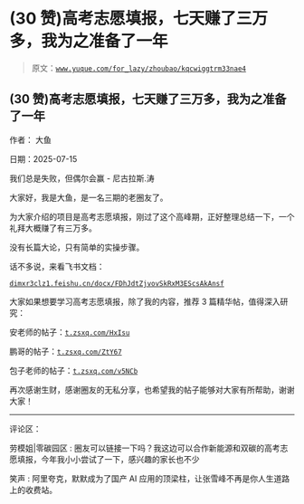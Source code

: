 # (30 赞)高考志愿填报，七天赚了三万多，我为之准备了一年

> 原文：[`www.yuque.com/for_lazy/zhoubao/kqcwiggtrm33nae4`](https://www.yuque.com/for_lazy/zhoubao/kqcwiggtrm33nae4)

## (30 赞)高考志愿填报，七天赚了三万多，我为之准备了一年

作者： 大鱼

日期：2025-07-15

我们总是失败，但偶尔会赢 - 尼古拉斯.涛

大家好，我是大鱼，是一名三期的老圈友了。

为大家介绍的项目是高考志愿填报，刚过了这个高峰期，正好整理总结一下，一个礼拜大概赚了有三万多。

没有长篇大论，只有简单的实操步骤。

话不多说，来看飞书文档：

[`dimxr3clz1.feishu.cn/docx/FDhJdtZjvovSkRxM3EScsAkAnsf`](https://dimxr3clz1.feishu.cn/docx/FDhJdtZjvovSkRxM3EScsAkAnsf)

大家如果想要学习高考志愿填报，除了我的内容，推荐 3 篇精华帖，值得深入研究：

安老师的帖子：[`t.zsxq.com/HxIsu`](https://t.zsxq.com/HxIsu)

鹏哥的帖子：[`t.zsxq.com/ZtY67`](https://t.zsxq.com/ZtY67)

包子老师的帖子：[`t.zsxq.com/v5NCb`](https://t.zsxq.com/v5NCb)

再次感谢生财，感谢圈友的无私分享，也希望我的帖子能够对大家有所帮助，谢谢大家！

* * *

评论区：

劳模姐|零碳园区 : 圈友可以链接一下吗？我这边可以合作新能源和双碳的高考志愿填报，今年我小小尝试了一下，感兴趣的家长也不少

笑声 : 阿里夸克，默默成为了国产 AI 应用的顶梁柱，让张雪峰不再是你人生道路上的收费站。